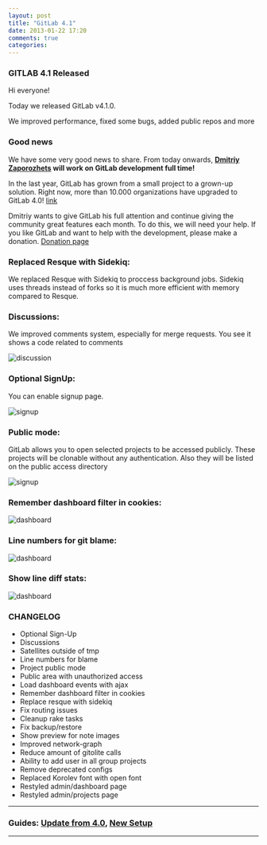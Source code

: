 ```yaml
---
layout: post
title: "GitLab 4.1"
date: 2013-01-22 17:20
comments: true
categories: 
---
```


### GITLAB 4.1 Released

Hi everyone!

Today we released GitLab v4.1.0. 

We improved performance, fixed some bugs, added public repos and more
 
<!-- more -->

### Good news 

We have some very good news to share. From today onwards, __[Dmitriy Zaporozhets](https://github.com/randx) will work on GitLab development full time!__ 

In the last year, GitLab has grown from a small project to a grown-up solution.
Right now, more than 10.000 organizations have upgraded to GitLab 4.0! [link](http://rubygems.org/gems/gitlab_meta)

Dmitriy wants to give GitLab his full attention and continue giving the community great features each month. 
To do this, we will need your help. If you like GitLab and want to help with the development, please make a donation. [Donation page](http://gitlab.org/donate/)

### Replaced Resque with Sidekiq:

We replaced Resque with Sidekiq to proccess background jobs. 
Sidekiq uses threads instead of forks so it is much more efficient with memory compared to Resque.

### Discussions:

We improved comments system, especially for merge requests. You see it shows a code related to comments

![discussion](/images/4_1/discussion.png)

### Optional SignUp:

You can enable signup page.

![signup](/images/4_1/signup.png)

### Public mode:

GitLab allows you to open selected projects to be accessed publicly.
These projects will be clonable without any authentication.
Also they will be listed on the public access directory

![signup](/images/4_1/public_dir.png)


### Remember dashboard filter in cookies:

![dashboard](/images/4_1/dashboard.png)


### Line numbers for git blame:

![dashboard](/images/4_1/line-numbers-blame.png)

### Show line diff stats:

![dashboard](/images/4_1/gitlab-line-diff.png)



### CHANGELOG

  - Optional Sign-Up
  - Discussions
  - Satellites outside of tmp
  - Line numbers for blame
  - Project public mode
  - Public area with unauthorized access
  - Load dashboard events with ajax
  - Remember dashboard filter in cookies
  - Replace resque with sidekiq
  - Fix routing issues
  - Cleanup rake tasks
  - Fix backup/restore
  - Show preview for note images 
  - Improved network-graph
  - Reduce amount of gitolite calls
  - Ability to add user in all group projects
  - Remove deprecated configs
  - Replaced Korolev font with open font
  - Restyled admin/dashboard page
  - Restyled admin/projects page



- - -

### Guides: [Update from 4.0](https://github.com/gitlabhq/gitlabhq/wiki/From-4.0-to-4.1),  [New Setup](https://github.com/gitlabhq/gitlabhq/blob/4-1-stable/doc/install/installation.md)
- - -
